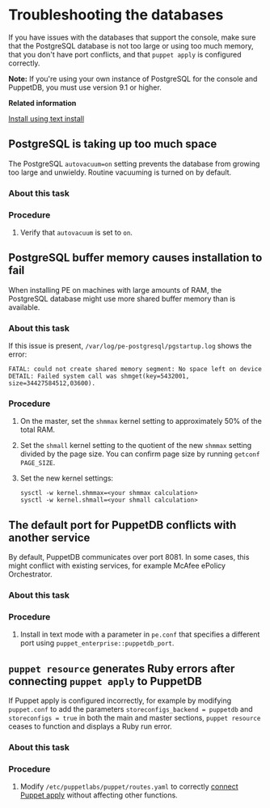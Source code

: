 # Troubleshooting the databases

If you have issues with the databases that support the console, make sure that the PostgreSQL database is not too large or using too much memory, that you don't have port conflicts, and that `puppet apply` is configured correctly.

**Note:** If you're using your own instance of PostgreSQL for the console and PuppetDB, you must use version 9.1 or higher.

**Related information**  


[Install using text install](installing_pe.md#)

## PostgreSQL is taking up too much space

The PostgreSQL `autovacuum=on` setting prevents the database from growing too large and unwieldy. Routine vacuuming is turned on by default.

### About this task

### Procedure

1.  Verify that `autovacuum` is set to `on`.


## PostgreSQL buffer memory causes installation to fail

When installing PE on machines with large amounts of RAM, the PostgreSQL database might use more shared buffer memory than is available.

### About this task

If this issue is present, `/var/log/pe-postgresql/pgstartup.log` shows the error:

```
FATAL: could not create shared memory segment: No space left on device
DETAIL: Failed system call was shmget(key=5432001, size=34427584512,03600).
```

### Procedure

1.  On the master, set the `shmmax` kernel setting to approximately 50% of the total RAM.

2.  Set the `shmall` kernel setting to the quotient of the new `shmmax` setting divided by the page size. You can confirm page size by running `getconf PAGE_SIZE`.

3.  Set the new kernel settings:

    ```
    sysctl -w kernel.shmmax=<your shmmax calculation>
    sysctl -w kernel.shmall=<your shmall calculation>
    ```


## The default port for PuppetDB conflicts with another service

By default, PuppetDB communicates over port 8081. In some cases, this might conflict with existing services, for example McAfee ePolicy Orchestrator.

### About this task

### Procedure

1.  Install in text mode with a parameter in `pe.conf` that specifies a different port using `puppet_enterprise::puppetdb_port`.


## `puppet resource` generates Ruby errors after connecting `puppet apply` to PuppetDB

If Puppet apply is configured incorrectly, for example by modifying `puppet.conf` to add the parameters `storeconfigs_backend = puppetdb` and `storeconfigs = true` in both the main and master sections, `puppet resource` ceases to function and displays a Ruby run error.

### About this task

### Procedure

1.  Modify `/etc/puppetlabs/puppet/routes.yaml` to correctly [connect Puppet apply](https://docs.puppet.com/puppetdb/5.1/connect_puppet_apply.html) without affecting other functions.


